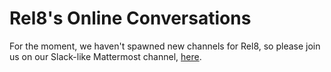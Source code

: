 # Rel8's Online Conversations

For the moment, we haven't spawned new channels for Rel8, so please join us on our Slack-like Mattermost channel, [here](https://chat.collectivesensecommons.org/agora/channels/ogm-calls).

